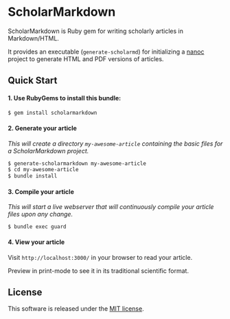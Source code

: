 # ScholarMarkdown

ScholarMarkdown is Ruby gem for writing scholarly articles in Markdown/HTML.

It provides an executable (`generate-scholarmd`) for initializing a [nanoc](https://nanoc.ws/) project
to generate HTML and PDF versions of articles.

## Quick Start

#### 1. Use RubyGems to install this bundle:

```bash
$ gem install scholarmarkdown
```

#### 2. Generate your article

_This will create a directory `my-awesome-article` containing the basic files for a ScholarMarkdown project._

```bash
$ generate-scholarmarkdown my-awesome-article
$ cd my-awesome-article
$ bundle install
```

#### 3. Compile your article

_This will start a live webserver that will continuously compile your article files upon any change._

```
$ bundle exec guard
```

#### 4. View your article

Visit `http://localhost:3000/` in your browser to read your article.

Preview in print-mode to see it in its traditional scientific format.

## License
This software is released under the [MIT license](http://opensource.org/licenses/MIT).
